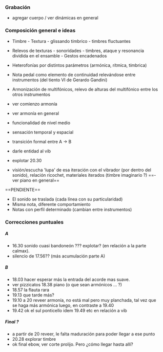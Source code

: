 ### Grabación

- agregar cuerpo / ver dinámicas en general
    
### Composición general e ideas


- Timbre - Textura - glissando tímbrico - timbres fluctuantes
- Relevos de texturas - sonoridades - timbres, ataque y resonancia dividida en el ensamble - Gestos encadenados
- Heterofonías por distintos parámetros (armónica, rítmica, tímbrica)
- Nota pedal como elemento de continuidad relevándose entre instrumentos (del tiento VI de Gerardo Gandini)
    
- Armonización de multifónicos, relevo de alturas del multifónico entre los otros instrumentos

- ver comienzo armonía
- ver armonía en general
- funcionalidad de nivel medio
- sensación temporal y espacial
- transición formal entre A -> B
- darle entidad al vib
- explotar 20.30
- visión/escucha 'lupa' de esa iteración con el vibrador (por dentro del sonido), relación ricochet, materiales iterados (timbre imaginario ?)
==- ver piano en general==

==PENDIENTE==
- El sonido se traslada (cada línea con su particularidad)
- Misma nota, diferente comportamiento
- Notas con perfil determinado (cambian entre instrumentos)

### Correcciones puntuales

##### A
- 16.30 sonido cuasi bandoneón ??? explotar? (en relación a la parte calmax). 
- silencio de 17.56?? (más acumulación parte A)

##### B
- 18.03 hacer esperar más la entrada del acorde mas suave.
- ver pizzicatos 18.38 piano (o que sean armónicos … ?)
- 18.57 la flauta rara
- 19.13 que tarde más?
- 19.10 a 20 reveer armonía, no está mal pero muy planchada, tal vez que se haga más armónica luego, en contraste a 19.40
- 19.42 ok el sul ponticello idem 19.49 etc en relación a vib

##### Final ?
- a partir de 20 reveer, le falta maduración para poder llegar a ese punto
- 20.28 explorar timbre
- ok final ebow, ver corte prolijo. Pero ¿cómo llegar hasta allí?